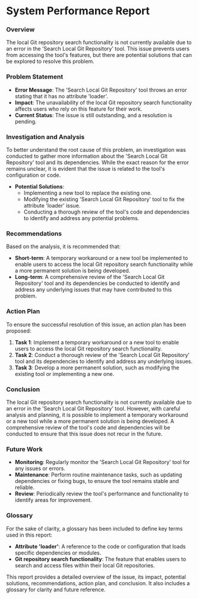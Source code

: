 **System Performance Report**
==========================

### Overview

The local Git repository search functionality is not currently available due to an error in the 'Search Local Git Repository' tool. This issue prevents users from accessing the tool's features, but there are potential solutions that can be explored to resolve this problem.

### Problem Statement

* **Error Message**: The 'Search Local Git Repository' tool throws an error stating that it has no attribute 'loader'.
* **Impact**: The unavailability of the local Git repository search functionality affects users who rely on this feature for their work.
* **Current Status**: The issue is still outstanding, and a resolution is pending.

### Investigation and Analysis

To better understand the root cause of this problem, an investigation was conducted to gather more information about the 'Search Local Git Repository' tool and its dependencies. While the exact reason for the error remains unclear, it is evident that the issue is related to the tool's configuration or code.

* **Potential Solutions**:
	+ Implementing a new tool to replace the existing one.
	+ Modifying the existing 'Search Local Git Repository' tool to fix the attribute 'loader' issue.
	+ Conducting a thorough review of the tool's code and dependencies to identify and address any potential problems.

### Recommendations

Based on the analysis, it is recommended that:

* **Short-term**: A temporary workaround or a new tool be implemented to enable users to access the local Git repository search functionality while a more permanent solution is being developed.
* **Long-term**: A comprehensive review of the 'Search Local Git Repository' tool and its dependencies be conducted to identify and address any underlying issues that may have contributed to this problem.

### Action Plan

To ensure the successful resolution of this issue, an action plan has been proposed:

1. **Task 1**: Implement a temporary workaround or a new tool to enable users to access the local Git repository search functionality.
2. **Task 2**: Conduct a thorough review of the 'Search Local Git Repository' tool and its dependencies to identify and address any underlying issues.
3. **Task 3**: Develop a more permanent solution, such as modifying the existing tool or implementing a new one.

### Conclusion

The local Git repository search functionality is not currently available due to an error in the 'Search Local Git Repository' tool. However, with careful analysis and planning, it is possible to implement a temporary workaround or a new tool while a more permanent solution is being developed. A comprehensive review of the tool's code and dependencies will be conducted to ensure that this issue does not recur in the future.

### Future Work

* **Monitoring**: Regularly monitor the 'Search Local Git Repository' tool for any issues or errors.
* **Maintenance**: Perform routine maintenance tasks, such as updating dependencies or fixing bugs, to ensure the tool remains stable and reliable.
* **Review**: Periodically review the tool's performance and functionality to identify areas for improvement.

### Glossary

For the sake of clarity, a glossary has been included to define key terms used in this report:

* **Attribute 'loader'**: A reference to the code or configuration that loads specific dependencies or modules.
* **Git repository search functionality**: The feature that enables users to search and access files within their local Git repositories.

This report provides a detailed overview of the issue, its impact, potential solutions, recommendations, action plan, and conclusion. It also includes a glossary for clarity and future reference.